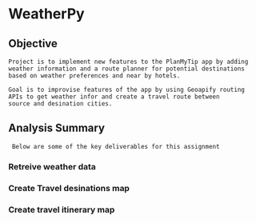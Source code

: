 # WeatherPy

## Objective 
    Project is to implement new features to the PlanMyTip app by adding weather information and a route planner for potential destinations 
    based on weather preferences and near by hotels.

    Goal is to improvise features of the app by using Geoapify routing APIs to get weather infor and create a travel route between 
    source and desination cities.
    
## Analysis Summary

     Below are some of the key deliverables for this assignment
     
### Retreive weather data

### Create Travel desinations map

### Create travel itinerary map
